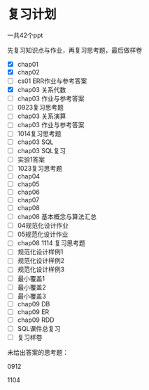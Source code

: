 # 复习计划

一共42个ppt

先复习知识点与作业，再复习思考题，最后做样卷

* [x] chap01
* [x] chap02
* [ ] cs01 ERR作业与参考答案
* [x] chap03 关系代数
* [ ] chap03 作业与参考答案
* [ ] 0923复习思考题
* [ ] chap03 关系演算
* [ ] chap03 作业与参考答案
* [ ] 1014复习思考题
* [ ] chap03 SQL
* [ ] chap03 SQL复习
* [ ] 实验1答案
* [ ] 1023复习思考题
* [ ] chap04
* [ ] chap05
* [ ] chap06
* [ ] chap07
* [ ] chap08
* [ ] chap08 基本概念与算法汇总
* [ ] 04规范化设计作业
* [ ] 05规范化设计作业
* [ ] chap08  1114  复习思考题
* [ ] 规范化设计样例1
* [ ] 规范化设计样例2
* [ ] 规范化设计样例3
* [ ] 最小覆盖1
* [ ] 最小覆盖2
* [ ] 最小覆盖3
* [ ] chap09 DB
* [ ] chap09 ER
* [ ] chap09 RDD
* [ ] SQL课件总复习
* [ ] 复习样卷

未给出答案的思考题：

0912

1104

